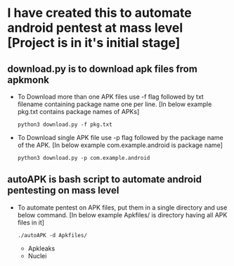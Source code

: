 # I have created this to automate android pentest at mass level [Project is in it's initial stage]
## download.py is to download apk files from apkmonk
- To Download more than one APK files use -f flag followed by txt filename containing package name one per line. [In below example pkg.txt contains package names of APKs]
  
  `python3 download.py -f pkg.txt`
- To Download single APK file use -p flag followed by the package name of the APK. [In below example com.example.android is package name]
  
  `python3 download.py -p com.example.android`    
## autoAPK is bash script to automate android pentesting on mass level
- To automate pentest on APK files, put them in a single directory and use below command. [In below example Apkfiles/ is directory having all APK files in it]
  
  `./autoAPK -d Apkfiles/`
  
    - Apkleaks
    - Nuclei
